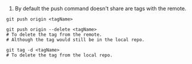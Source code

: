 1. By default the push command doesn't share are tags with the remote.
``` shell
git push origin <tagName>

git push origin --delete <tagName>
# To delete the tag from the remote.
# Although the tag would still be in the local repo.

git tag -d <tagName>
# To delete the tag from the local repo.
```